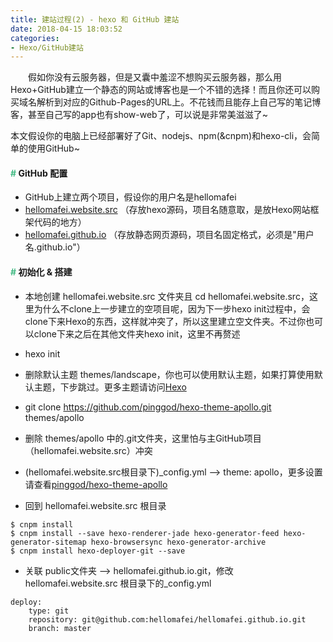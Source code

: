 ```yaml
---
title: 建站过程(2) - hexo 和 GitHub 建站
date: 2018-04-15 18:03:52
categories: 
- Hexo/GitHub建站
---
```


　　假如你没有云服务器，但是又囊中羞涩不想购买云服务器，那么用Hexo+GitHub建立一个静态的网站或博客也是一个不错的选择！而且你还可以购买域名解析到对应的Github-Pages的URL上。不花钱而且能存上自己写的笔记博客，甚至自己写的app也有show-web了，可以说是非常美滋滋了~

<!--more-->

<div class="tip">
本文假设你的电脑上已经部署好了Git、nodejs、npm(&cnpm)和hexo-cli，会简单的使用GitHub~
</div>

#### <font color="#42B983">#</font> GitHub 配置


- GitHub上建立两个项目，假设你的用户名是hellomafei
- [hellomafei.website.src](https://github.com/hellomafei/hellomafei.website.src) （存放hexo源码，项目名随意取，是放Hexo网站框架代码的地方）
- [hellomafei.github.io](https://github.com/hellomafei/hellomafei.github.io) （存放静态网页源码，项目名固定格式，必须是"用户名.github.io"）

    
#### <font color="#42B983">#</font> 初始化 & 搭建

- 本地创建 hellomafei.website.src 文件夹且 cd hellomafei.website.src，这里为什么不clone上一步建立的空项目呢，因为下一步hexo init过程中，会clone下来Hexo的东西，这样就冲突了，所以这里建立空文件夹。不过你也可以clone下来之后在其他文件夹hexo init，这里不再赘述
- hexo init
- 删除默认主题 themes/landscape，你也可以使用默认主题，如果打算使用默认主题，下步跳过。更多主题请访问[Hexo](https://hexo.io/themes/)
- git clone https://github.com/pinggod/hexo-theme-apollo.git themes/apollo
- 删除 themes/apollo 中的.git文件夹，这里怕与主GitHub项目（hellomafei.website.src）冲突
- (hellomafei.website.src根目录下)_config.yml --> theme: apollo，更多设置请查看[pinggod/hexo-theme-apollo](https://github.com/pinggod/hexo-theme-apollo)

- 回到 hellomafei.website.src 根目录
```
$ cnpm install
$ cnpm install --save hexo-renderer-jade hexo-generator-feed hexo-generator-sitemap hexo-browsersync hexo-generator-archive
$ cnpm install hexo-deployer-git --save
```

- 关联 public文件夹 --> hellomafei.github.io.git，修改hellomafei.website.src 根目录下的_config.yml
```
deploy:
    type: git
    repository: git@github.com:hellomafei/hellomafei.github.io.git
    branch: master
```
